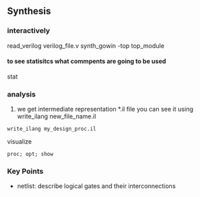 ## Synthesis

### interactively 
read_verilog verilog_file.v
synth_gowin -top top_module
#### to see statisitcs what commpents are going to be used
stat

### analysis
1. we get intermediate representation *.il file
you can see it using write_ilang new_file_name.il
```
write_ilang my_design_proc.il
```


visualize
```
proc; opt; show
```


### Key Points
- netlist: describe logical gates and their interconnections